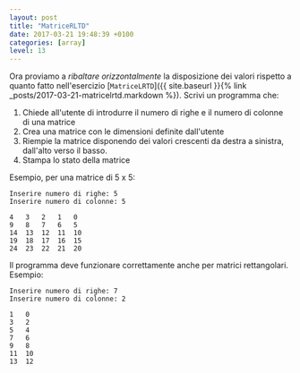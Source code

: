 ```yaml
---
layout: post
title: "MatriceRLTD"
date: 2017-03-21 19:48:39 +0100
categories: [array]
level: 13
---
```


Ora proviamo a *ribaltare orizzontalmente* la disposizione dei valori rispetto a quanto fatto nell'esercizio [`MatriceLRTD`]({{ site.baseurl }}{% link _posts/2017-03-21-matricelrtd.markdown %}). Scrivi un programma che:

1. Chiede all'utente di introdurre il numero di righe e il numero di colonne di una matrice
2. Crea una matrice con le dimensioni definite dall'utente 
3. Riempie la matrice disponendo dei valori crescenti da destra a sinistra, dall'alto verso il basso.
4. Stampa lo stato della matrice

Esempio, per una matrice di 5 x 5:

~~~text
Inserire numero di righe: 5
Inserire numero di colonne: 5

4	3	2	1	0	
9	8	7	6	5	
14	13	12	11	10	
19	18	17	16	15	
24	23	22	21	20	
~~~

Il programma deve funzionare correttamente anche per matrici rettangolari. Esempio:

~~~text
Inserire numero di righe: 7
Inserire numero di colonne: 2

1	0	
3	2	
5	4	
7	6	
9	8	
11	10	
13	12	
~~~